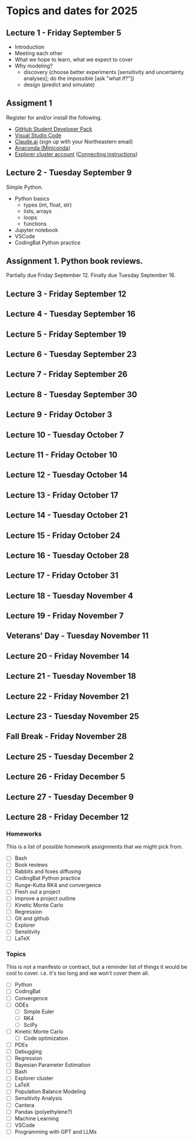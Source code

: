 # Topics and dates for 2025

## Lecture 1 - Friday September 5
* Introduction
* Meeting each other
* What we hope to learn, what we expect to cover
* Why modeling?
  - discovery (choose better experiments [sensitivity and uncertainty analyses]; do the impossible [ask "what if?"])
  - design (predict and simulate)

## Assigment 1
Register for and/or install the following.
* [GitHub Student Developer Pack](https://education.github.com/pack)
* [Visual Studio Code](https://code.visualstudio.com/)
* [Claude.ai](https://claude.ai/) (sign up with your Northeastern email)
* [Anaconda (Miniconda)](https://docs.conda.io/en/latest/miniconda.html)
* [Explorer cluster account](https://rc.northeastern.edu/support/training/) ([Connecting instructions](https://rc-docs.northeastern.edu/en/explorer-main/connectingtocluster/index.html))

## Lecture 2 - Tuesday September 9

Simple Python.
* Python basics
  - types (int, float, str)
  - lists, arrays
  - loops
  - functions
* Jupyter notebook
* VSCode
* CodingBat Python practice

## Assignment 1. Python book reviews.
Partially due Friday September 12.
Finally due Tuesday September 16.

## Lecture 3 - Friday September 12


## Lecture 4 - Tuesday September 16
## Lecture 5 - Friday September 19
## Lecture 6 - Tuesday September 23
## Lecture 7 - Friday September 26
## Lecture 8 - Tuesday September 30
## Lecture 9 - Friday October 3
## Lecture 10 - Tuesday October 7
## Lecture 11 - Friday October 10
## Lecture 12 - Tuesday October 14
## Lecture 13 - Friday October 17
## Lecture 14 - Tuesday October 21
## Lecture 15 - Friday October 24
## Lecture 16 - Tuesday October 28
## Lecture 17 - Friday October 31
## Lecture 18 - Tuesday November 4
## Lecture 19 - Friday November 7
## Veterans' Day - Tuesday November 11
## Lecture 20 - Friday November 14
## Lecture 21 - Tuesday November 18
## Lecture 22 - Friday November 21
## Lecture 23 - Tuesday November 25
## Fall Break - Friday November 28
## Lecture 25 - Tuesday December 2
## Lecture 26 - Friday December 5
## Lecture 27 - Tuesday December 9
## Lecture 28 - Friday December 12



### Homeworks
This is a list of possible homework assignments that we might pick from.

- [ ] Bash
- [ ] Book reviews
- [ ] Rabbits and foxes diffusing
- [ ] CodingBat Python practice
- [ ] Runge-Kutta RK4 and convergence
- [ ] Flesh out a project
- [ ] Improve a project outline
- [ ] Kinetic Monte Carlo
- [ ] Regression
- [ ] Git and github
- [ ] Explorer
- [ ] Sensitivity
- [ ] LaTeX

### Topics
This is not a manifesto or contract, but a reminder list of things it would be cool to cover. i.e. it's too long and we won't cover them all.

- [ ] Python
- [ ] CodingBat
- [ ] Convergence
- [ ] ODEs
  - [ ] Simple Euler
  - [ ] RK4
  - [ ] SciPy
- [ ] Kinetic Monte Carlo
  - [ ] Code optimization
- [ ] PDEs
- [ ] Debugging
- [ ] Regression
- [ ] Bayesian Parameter Estimation
- [ ] Bash
- [ ] Explorer cluster
- [ ] LaTeX
- [ ] Population Balance Modeling
- [ ] Sensitivity Analysis
- [ ] Cantera
- [ ] Pandas (polyethylene?)
- [ ] Machine Learning
- [ ] VSCode
- [ ] Programming with GPT and LLMs
